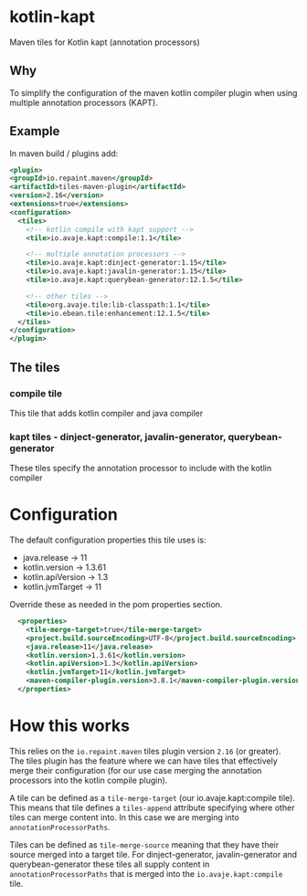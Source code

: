 # kotlin-kapt
Maven tiles for Kotlin kapt (annotation processors)

## Why

To simplify the configuration of the maven kotlin compiler plugin when 
using multiple annotation processors (KAPT).

## Example

In maven build / plugins add:

```xml
<plugin>
<groupId>io.repaint.maven</groupId>
<artifactId>tiles-maven-plugin</artifactId>
<version>2.16</version>
<extensions>true</extensions>
<configuration>
  <tiles>
    <!-- kotlin compile with kapt support -->
    <tile>io.avaje.kapt:compile:1.1</tile>

    <!-- multiple annotation processors -->
    <tile>io.avaje.kapt:dinject-generator:1.15</tile>
    <tile>io.avaje.kapt:javalin-generator:1.15</tile>
    <tile>io.avaje.kapt:querybean-generator:12.1.5</tile>

    <!-- other tiles -->
    <tile>org.avaje.tile:lib-classpath:1.1</tile>
    <tile>io.ebean.tile:enhancement:12.1.5</tile>
  </tiles>
</configuration>
</plugin>
```  

## The tiles

### compile tile
This tile that adds kotlin compiler and java compiler 

### kapt tiles - dinject-generator, javalin-generator, querybean-generator
These tiles specify the annotation processor to include
with the kotlin compiler


# Configuration

The default configuration properties this tile uses is:

- java.release -> 11
- kotlin.version -> 1.3.61
- kotlin.apiVersion -> 1.3
- kotlin.jvmTarget -> 11

Override these as needed in the pom properties section.

```xml
  <properties>
    <tile-merge-target>true</tile-merge-target>
    <project.build.sourceEncoding>UTF-8</project.build.sourceEncoding>
    <java.release>11</java.release>
    <kotlin.version>1.3.61</kotlin.version>
    <kotlin.apiVersion>1.3</kotlin.apiVersion>
    <kotlin.jvmTarget>11</kotlin.jvmTarget>
    <maven-compiler-plugin.version>3.8.1</maven-compiler-plugin.version>
  </properties>
```

# How this works

This relies on the `io.repaint.maven` tiles plugin version `2.16` (or greater). 
The tiles plugin has the feature where we can have tiles that effectively merge 
their configuration (for our use case merging the annotation processors into the
kotlin compile plugin). 
 
A tile can be defined as a `tile-merge-target` (our io.avaje.kapt:compile tile). 
This means that tile defines a `tiles-append` attribute specifying where other 
tiles can merge content into. In this case we are merging into `annotationProcessorPaths`.

Tiles can be defined as `tile-merge-source` meaning that they have their source merged 
into a target tile. For dinject-generator, javalin-generator and querybean-generator
these tiles all supply content in `annotationProcessorPaths` that is merged into the
`io.avaje.kapt:compile` tile.
